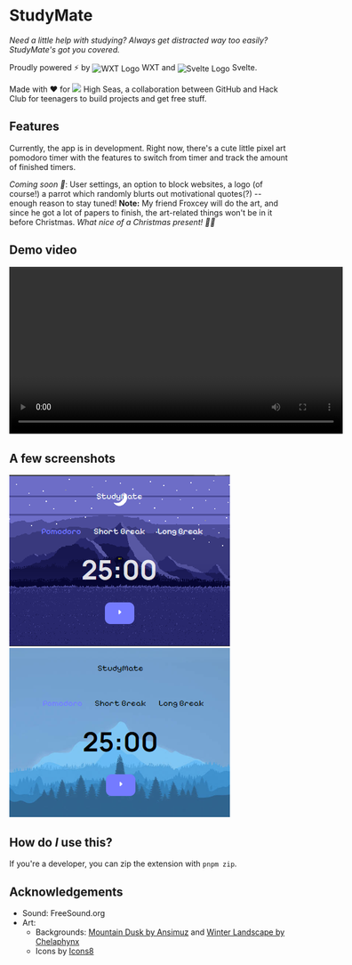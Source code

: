 # StudyMate
*Need a little help with studying? Always get distracted way too easily? StudyMate's got you covered.* 

Proudly powered ⚡ by <img align="center" width="20" src="https://raw.githubusercontent.com/wxt-dev/wxt/HEAD/docs/public/hero-logo.svg" alt="WXT Logo"> WXT and <img align="center" width= "20" src="https://github.com/sveltejs/svelte.dev/blob/main/apps/svelte.dev/static/images/svelte-android-chrome-192.png?raw=true" alt="Svelte Logo"> Svelte.

Made with ❤️ for <img src="https://github.com/user-attachments/assets/a7da63c4-eb4b-4fe6-b048-e441d1cb86d9" width="20"> High Seas, a collaboration between GitHub and Hack Club for teenagers to build projects and get free stuff.

## Features
Currently, the app is in development. Right now, there's a cute little pixel art pomodoro timer with the features to switch from timer and track the amount of finished timers.

_Coming soon 👀_: User settings, an option to block websites, a logo (of course!) a parrot which randomly blurts out motivational quotes(?) -- enough reason to stay tuned!
**Note:** My friend Froxcey will do the art, and since he got a lot of papers to finish, the art-related things won't be in it before Christmas. _What nice of a Christmas present! 🎄✨_

## Demo video
<video width="600" controls src="https://github.com/user-attachments/assets/ec602e22-f3ec-4e99-9080-dabb993cc5f2" type="video/mp4">
    Your browser does not support the video tag.
</video>

## A few screenshots
![StudyMate Dark Mode](./static/studymate-v0.1-dark-mode.png)
![StudyMate Light Mode](./static/studymate-v0.1-light-mode.png)

## How do *I* use this?
If you're a developer, you can zip the extension with `pnpm zip`. <!-- If you have no idea what that means, please continue. -->

<!-- ### Installing through a ZIP file
1. At the "releases" tab, there's a ZIP file for every new StudyMate release. Choose Firefox or Chrome dependent on which browser you use.
2. _(Chrome only)_ Unzip the file.
3.  - _(Chrome)_ Click on the three dots ansd click on Extensions. Next, click on Manage extensions.
    - _(Firefox)_ Click on the three horizontal lines and click on Add-ons and themes. Then, in the left sidebar, click on "extensions".
4.  - _(Chrome)_ Switch the slider on that says Developer Mode.
    - _(Firefox)_ Click on the cog wheel. Click "Debug Add-ons".
5.  - _(Chrome)_ Click on "Load unpacked extension". Then, click on your unzipped folder.
    - _(Firefox)_ Click on "Load temporary extension". Then, click on your ZIP file.

**Enjoy!** Please note that on Firefox, the extension is only temporary since it isn't signed yet. When you really want to start using it, you have to download it from their store.

### Installing from the store
This isn't yet possible, sorry. -->

## Acknowledgements
- Sound: FreeSound.org
- Art:
    - Backgrounds: [Mountain Dusk by Ansimuz](https://ansimuz.itch.io/mountain-dusk-parallax-background) and [Winter Landscape by Chelaphynx](https://www.deviantart.com/chelaphynx/gallery)
    - Icons by [Icons8](https://icons8.com)
<!--- Logo and other assets: Froxcey -->
